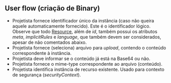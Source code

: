 ## User flow (criação de Binary)

- Projetista fornece identificador único da instância (caso não queira aquele automaticamente fornecido). Este é o identificador lógico. Observe que todo [Resource](https://www.hl7.org/fhir/r4/resource.html), além de _id_, também possui os atributos _meta_, _implicitRules_ e _language_, que também devem ser considerados, apesar de não comentados abaixo. 
- Projetista fornece (seleciona) arquivo para _upload_, contendo o conteúdo correspondente à instância.
- Projetista deve informar se o conteúdo já está na Base64 ou não.
- Projetista fornece o mime-type correspondente ao arquivo (conteúdo).
- Projetista identifica instância de recurso existente. Usado para contexto de segurança (_securityContext_). 
